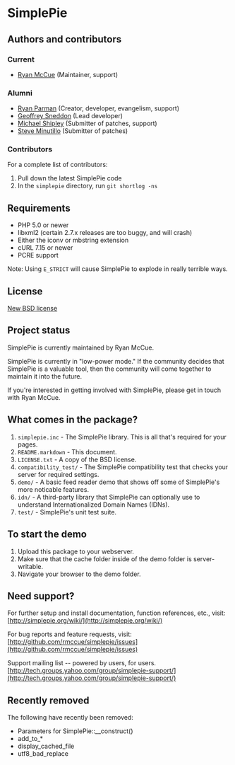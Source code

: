# SimplePie

## Authors and contributors

### Current
* [Ryan McCue](http://ryanmccue.info) (Maintainer, support)

### Alumni
* [Ryan Parman](http://ryanparman.com) (Creator, developer, evangelism, support)
* [Geoffrey Sneddon](http://gsnedders.com) (Lead developer)
* [Michael Shipley](http://michaelpshipley.com) (Submitter of patches, support)
* [Steve Minutillo](http://minutillo.com/steve/) (Submitter of patches)

### Contributors
For a complete list of contributors:

1. Pull down the latest SimplePie code
2. In the `simplepie` directory, run `git shortlog -ns`


## Requirements
* PHP 5.0 or newer
* libxml2 (certain 2.7.x releases are too buggy, and will crash)
* Either the iconv or mbstring extension
* cURL 7.15 or newer
* PCRE support

Note: Using `E_STRICT` will cause SimplePie to explode in really terrible ways.

## License

[New BSD license](http://www.opensource.org/licenses/bsd-license.php)


## Project status

SimplePie is currently maintained by Ryan McCue.

SimplePie is currently in "low-power mode." If the community decides that SimplePie is a valuable tool, then the community will come together to maintain it into the future.

If you're interested in getting involved with SimplePie, please get in touch with Ryan McCue.


## What comes in the package?

1. `simplepie.inc` - The SimplePie library.  This is all that's required for your pages.
2. `README.markdown` - This document.
3. `LICENSE.txt` - A copy of the BSD license.
4. `compatibility_test/` - The SimplePie compatibility test that checks your server for required settings.
5. `demo/` - A basic feed reader demo that shows off some of SimplePie's more noticable features.
6. `idn/` - A third-party library that SimplePie can optionally use to understand Internationalized Domain Names (IDNs).
7. `test/` - SimplePie's unit test suite.


## To start the demo

1. Upload this package to your webserver.
2. Make sure that the cache folder inside of the demo folder is server-writable.
3. Navigate your browser to the demo folder.


## Need support?

For further setup and install documentation, function references, etc., visit:
[http://simplepie.org/wiki/](http://simplepie.org/wiki/)

For bug reports and feature requests, visit:
[http://github.com/rmccue/simplepie/issues](http://github.com/rmccue/simplepie/issues)

Support mailing list -- powered by users, for users.
[http://tech.groups.yahoo.com/group/simplepie-support/](http://tech.groups.yahoo.com/group/simplepie-support/)


## Recently removed

The following have recently been removed:

* Parameters for SimplePie::__construct()
* add_to_*
* display_cached_file
* utf8_bad_replace
